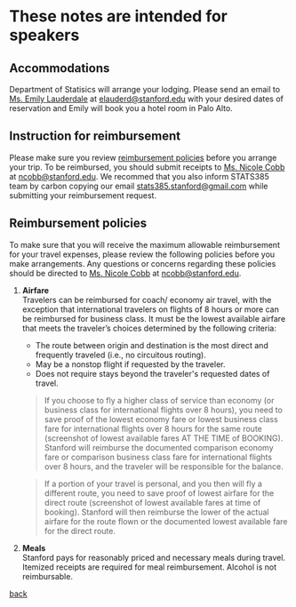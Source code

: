 
# These notes are intended for speakers


## Accommodations
Department of Statisics will arrange your lodging. Please send an email to [Ms. Emily Lauderdale](https://statistics.stanford.edu/people/emily-lauderdale) at <elauderd@stanford.edu> with your desired dates of reservation and Emily will book you a hotel room in Palo Alto. 



## Instruction for reimbursement
Please make sure you review [reimbursement policies](#reimbursement-policies) before you arrange your trip. 
To be reimbursed, you should submit receipts to [Ms. Nicole Cobb](https://statistics.stanford.edu/people/nicole-cobb) at <ncobb@stanford.edu>. We recommed that you also inform STATS385 team by carbon copying our email <stats385.stanford@gmail.com> while submitting your reimbursement request. 


## Reimbursement policies
To make sure that you will receive the maximum allowable reimbursement for your travel expenses, please review the following policies before you make arrangements. Any questions or concerns regarding these policies should be directed to [Ms. Nicole Cobb](https://statistics.stanford.edu/people/nicole-cobb) at <ncobb@stanford.edu>.


1. **Airfare**   
   Travelers can be reimbursed for coach/ economy air travel, with the exception that international travelers on flights of 8 hours or more can be reimbursed for business class. It must be the lowest available airfare that meets the traveler’s choices determined by the following criteria:
    * The route between origin and destination is the most direct and frequently traveled (i.e., no circuitous routing).
    * May be a nonstop flight if requested by the traveler.	
    * Does not require stays beyond the traveler's requested dates of travel.     

    >If you choose to fly a higher class of service than economy (or business class for international flights over 8 hours), you need to save proof of the lowest economy fare or lowest business class fare for international flights over 8 hours for the same route (screenshot of lowest available fares AT THE TIME of BOOKING). Stanford will reimburse the documented comparison economy fare or comparison business class fare for international flights over 8 hours, and the traveler will be responsible for the balance.    

    >If a portion of your travel is personal, and you then will fly a different route, you need to save proof of lowest airfare for the direct route (screenshot of lowest available fares at time of booking). Stanford will then reimburse the lower of the actual airfare for the route flown or the documented lowest available fare for the direct route.  

2. **Meals**  
   Stanford pays for reasonably priced and necessary meals during travel. Itemized receipts are required for meal reimbursement. Alcohol is not reimbursable. 



[back](./)
